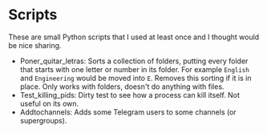 # Scripts

These are small Python scripts that I used at least once and I thought would be nice sharing.

* Poner_quitar_letras: Sorts a collection of folders, putting every folder that starts with one letter or number in its folder. For example `English` and `Engineering` would be moved into `E`. Removes this sorting if it is in place. Only works with folders, doesn't do anything with files.
* Test_killing_pids: Dirty test to see how a process can kill itself. Not useful on its own.
* Addtochannels: Adds some Telegram users to some channels (or supergroups).
